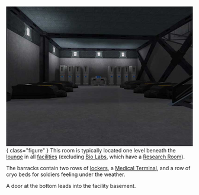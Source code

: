 ![barracks](../images/Barracksdownstairs.jpg){ class="figure" } This room is
typically located one level beneath the [lounge](../merits/Lounge.md) in all
[facilities](Facilities.md) (excluding [Bio Labs](Bio_Laboratory.md), which have
a [Research Room](Research_Room.md)).

The barracks contain two rows of [lockers](../items/Lockers.md), a
[Medical Terminal](../items/Medical_Terminal.md), and a row of cryo beds for
soldiers feeling under the weather.

A door at the bottom leads into the facility basement.
